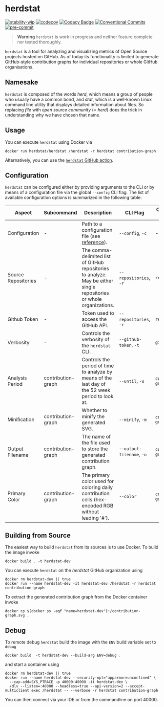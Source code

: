 # herdstat

[![stability-wip](https://img.shields.io/badge/stability-wip-lightgrey.svg)](https://github.com/mkenney/software-guides/blob/master/STABILITY-BADGES.md#work-in-progress)
[![codecov](https://codecov.io/gh/herdstat/herdstat/branch/main/graph/badge.svg?token=GG15UAXAYR)](https://codecov.io/gh/herdstat/herdstat)
[![Codacy Badge](https://app.codacy.com/project/badge/Grade/cd018680eedc4f6b88976356cd2647e8)](https://www.codacy.com/gh/herdstat/herdstat/dashboard?utm_source=github.com&utm_medium=referral&utm_content=herdstat/herdstat&utm_campaign=Badge_Grade)
[![Conventional Commits](https://img.shields.io/badge/Conventional%20Commits-1.0.0-%23FE5196?logo=conventionalcommits&logoColor=white)](https://conventionalcommits.org)
[![pre-commit](https://img.shields.io/badge/pre--commit-enabled-brightgreen?logo=pre-commit&logoColor=white)](https://github.com/pre-commit/pre-commit)

> **Warning** `herdstat` is work in progress and neither feature complete nor tested thoroughly.

`herdstat` is a tool for analyzing and visualizing metrics of Open Source projects hosted on GitHub. As of today its
functionality is limited to generate GitHub-style contribution graphs for individual repositories or whole GitHub
organisations.

## Namesake

`herdstat` is composed of the words _herd_, which means a group of people who usually have a common bond, and _stat_,
which is a well-known Linux command line utility that displays detailed information about files. So replacing _file_
with _open source community_ (= _herd_) does the trick in understanding why we have chosen that name.

## Usage

You can execute `herdstat` using Docker via

```shell
docker run herdstat/herdstat /herdstat -r herdstat contribution-graph
```

Alternatively, you can use the [`herdstat` GitHub action](https://github.com/herdstat/herdstat-action).

## Configuration

`herdstat` can be configured either by providing arguments to the CLI or by means of a configuration file via the global
`--config` CLI flag. The list of available configuration options is summarized in the following table:

| Aspect              | Subcommand         | Description                                                                                                           | CLI Flag                  | Configuration Path            |
| ------------------- | ------------------ | --------------------------------------------------------------------------------------------------------------------- | ------------------------- | ----------------------------- |
| Configuration       | -                  | Path to a configuration file (see [reference](.herdstat.reference.yaml)).                                             | `--config`, `-c`          | -                             |
| Source Repositories | -                  | The comma-delimited list of GitHub repositories to analyze. May be either single repositories or whole organizations. | `--repositories`, `-r`    | `repositories`                |
| Github Token        | -                  | Token used to access the GitHub API.                                                                                  | `--repositories`, `-r`    | `repositories`                |
| Verbosity           | -                  | Controls the verbosity of the `herdstat` CLI.                                                                         | `--github-token`, `-t`    | `github-token`                |
| Analysis Period     | contribution-graph | Controls the period of time to analyze by means of the last day of the 52 week period to look at.                     | `--until`, `-u`           | `contribution-graph/until`    |
| Minification        | contribution-graph | Whether to minify the generated SVG.                                                                                  | `--minify`, `-m`          | `contribution-graph/minify`   |
| Output Filename     | contribution-graph | The name of the file used to store the generated contribution graph.                                                  | `--output-filename`, `-o` | `contribution-graph/filename` |
| Primary Color       | contribution-graph | The primary color used for coloring daily contribution cells (hex-encoded RGB without leading '#').                   | `--color`                 | `contribution-graph/color`    |

## Building from Source

The easiest way to build `herdstat` from its sources is to use Docker. To build the image invoke

```shell
docker build . -t herdstat-dev
```

You can execute `herdstat` on the _herdstat_ GitHub organization using

```shell
docker rm herdstat-dev || true
docker run --name herdstat-dev -it herdstat-dev /herdstat -r herdstat contribution-graph
```

To extract the generated contribution graph from the Docker container invoke

```shell
docker cp $(docker ps -aqf "name=herdstat-dev"):/contribution-graph.svg .
```

## Debug

To remote debug `herdstat` build the image with the `ENV` build variable set to `debug`

```shell
docker build  -t herdstat-dev --build-arg ENV=debug .
```

and start a container using

```shell
docker rm herdstat-dev || true
docker run --name herdstat-dev --security-opt="apparmor=unconfined" \
  --cap-add=SYS_PTRACE -p 40000:40000 -it herdstat-dev \
  /dlv --listen=:40000 --headless=true --api-version=2 --accept-multiclient exec /herdstat -- --verbose -r herdstat contribution-graph
```

You can then connect via your IDE or from the commandline on port 40000.
